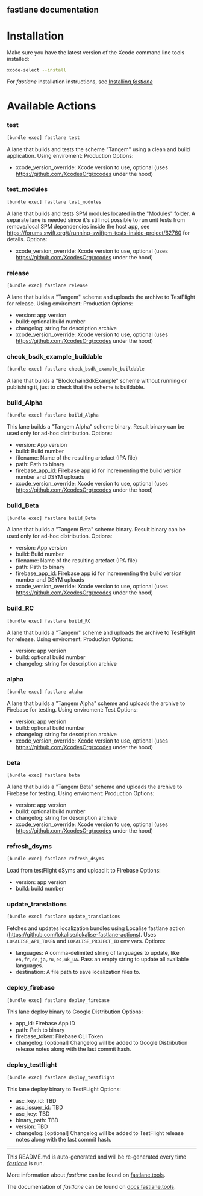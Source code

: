 fastlane documentation
----

# Installation

Make sure you have the latest version of the Xcode command line tools installed:

```sh
xcode-select --install
```

For _fastlane_ installation instructions, see [Installing _fastlane_](https://docs.fastlane.tools/#installing-fastlane)

# Available Actions

### test

```sh
[bundle exec] fastlane test
```


A lane that builds and tests the scheme "Tangem" using a clean and build application.
Using enviroment: Production
Options:
- xcode_version_override: Xcode version to use, optional (uses https://github.com/XcodesOrg/xcodes under the hood)


### test_modules

```sh
[bundle exec] fastlane test_modules
```


A lane that builds and tests SPM modules located in the "Modules" folder.
A separate lane is needed since it's still not possible to run unit tests from remove/local SPM dependencies inside the host app,
see https://forums.swift.org/t/running-swiftpm-tests-inside-project/62760 for details.
Options:
- xcode_version_override: Xcode version to use, optional (uses https://github.com/XcodesOrg/xcodes under the hood)


### release

```sh
[bundle exec] fastlane release
```


A lane that builds a "Tangem" scheme and uploads the archive to TestFlight for release.
Using enviroment: Production
Options:
- version: app version
- build: optional build number
- changelog: string for description archive
- xcode_version_override: Xcode version to use, optional (uses https://github.com/XcodesOrg/xcodes under the hood)


### check_bsdk_example_buildable

```sh
[bundle exec] fastlane check_bsdk_example_buildable
```


A lane that builds a "BlockchainSdkExample" scheme without running or publishing it, just to check that the scheme is buildable.


### build_Alpha

```sh
[bundle exec] fastlane build_Alpha
```


This lane builds a "Tangem Alpha" scheme binary. Result binary can be used only for ad-hoc distribution.
Options:
- version: App version
- build: Build number
- filename: Name of the resulting artefact (IPA file)
- path: Path to binary
- firebase_app_id: Firebase app id for incrementing the build version number and DSYM uploads
- xcode_version_override: Xcode version to use, optional (uses https://github.com/XcodesOrg/xcodes under the hood)


### build_Beta

```sh
[bundle exec] fastlane build_Beta
```


A lane that builds a "Tangem Beta" scheme binary. Result binary can be used only for ad-hoc distribution.
Options:
- version: App version
- build: Build number
- filename: Name of the resulting artefact (IPA file)
- path: Path to binary
- firebase_app_id: Firebase app id for incrementing the build version number and DSYM uploads
- xcode_version_override: Xcode version to use, optional (uses https://github.com/XcodesOrg/xcodes under the hood)


### build_RC

```sh
[bundle exec] fastlane build_RC
```


A lane that builds a "Tangem" scheme and uploads the archive to TestFlight for release.
Using enviroment: Production
Options:
- version: app version
- build: optional build number
- changelog: string for description archive


### alpha

```sh
[bundle exec] fastlane alpha
```


A lane that builds a "Tangem Alpha" scheme and uploads the archive to Firebase for testing.
Using enviroment: Test
Options:
- version: app version
- build: optional build number
- changelog: string for description archive
- xcode_version_override: Xcode version to use, optional (uses https://github.com/XcodesOrg/xcodes under the hood)


### beta

```sh
[bundle exec] fastlane beta
```


A lane that builds a "Tangem Beta" scheme and uploads the archive to Firebase for testing.
Using enviroment: Production
Options:
- version: app version
- build: optional build number
- changelog: string for description archive
- xcode_version_override: Xcode version to use, optional (uses https://github.com/XcodesOrg/xcodes under the hood)


### refresh_dsyms

```sh
[bundle exec] fastlane refresh_dsyms
```


Load from testFlight dSyms and upload it to Firebase
Options:
- version: app version
- build: build number


### update_translations

```sh
[bundle exec] fastlane update_translations
```


Fetches and updates localization bundles using Localise fastlane action (https://github.com/lokalise/lokalise-fastlane-actions).
Uses `LOKALISE_API_TOKEN` and `LOKALISE_PROJECT_ID` env vars.
Options:
- languages: A comma-delimited string of languages to update, like `en,fr,de,ja,ru,es,uk_UA`. Pass an empty string to update all available languages.
- destination: A file path to save localization files to.


### deploy_firebase

```sh
[bundle exec] fastlane deploy_firebase
```


This lane deploy binary to Google Distribution
Options:
- app_id: Firebase App ID
- path: Path to binary
- firebase_token: Firebase CLI Token
- changelog: [optional] Changelog will be added to Google Distribution release notes along with the last commit hash.


### deploy_testflight

```sh
[bundle exec] fastlane deploy_testflight
```


This lane deploy binary to TestFLight
Options:
- asc_key_id: TBD
- asc_issuer_id: TBD
- asc_key: TBD
- binary_path: TBD
- version: TBD
- changelog: [optional] Changelog will be added to TestFlight release notes along with the last commit hash.


----

This README.md is auto-generated and will be re-generated every time [_fastlane_](https://fastlane.tools) is run.

More information about _fastlane_ can be found on [fastlane.tools](https://fastlane.tools).

The documentation of _fastlane_ can be found on [docs.fastlane.tools](https://docs.fastlane.tools).
